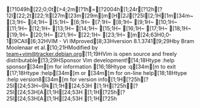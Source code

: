[?1049h[22;0;0t[>4;2m[?1h=[?2004h[1;24r[?12h[?12l[22;2t[22;1t[27m[23m[29m[m[H[2J[?25l[2;1H[1m[34m~                                                                               [3;1H~                                                                               [4;1H~                                                                               [5;1H~                                                                               [6;1H~                                                                               [7;1H~                                                                               [8;1H~                                                                               [9;1H~                                                                               [10;1H~                                                                               [11;1H~                                                                               [12;1H~                                                                               [13;1H~                                                                               [14;1H~                                                                               [15;1H~                                                                               [16;1H~                                                                               [17;1H~                                                                               [18;1H~                                                                               [19;1H~                                                                               [20;1H~                                                                               [21;1H~                                                                               [22;1H~                                                                               [23;1H~                                                                               [m[24;63H0,0-1[9CAll[6;32HVIM - Vi IMproved[8;33Hversion 8.1.3741[9;29Hby Bram Moolenaar et al.[10;21HModified by team+vim@tracker.debian.org[11;19HVim is open source and freely distributable[13;29HSponsor Vim development![14;18Htype  :help sponsor[34m<Enter>[m    for information [16;18Htype  :q[34m<Enter>[m               to exit         [17;18Htype  :help[34m<Enter>[m  or  [34m<F1>[m  for on-line help[18;18Htype  :help version8[34m<Enter>[m   for version info[1;1H[?25h[?25l[24;53H~@k[1;1H[24;53H   [1;1H[?25h[?25l[24;53H[A[1;1H[24;53H  [1;1H[?25h[?25l[24;53H[A[1;1H[24;53H  [1;1H[?25h